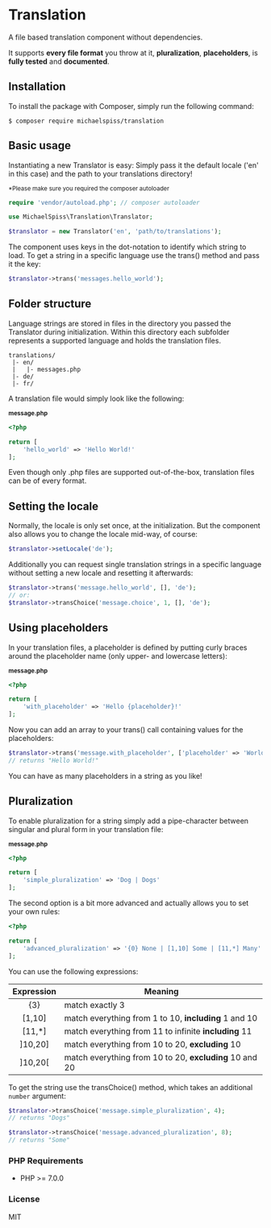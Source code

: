 # Translation
A file based translation component without dependencies.

It supports **every file format** you throw at it, **pluralization**,
**placeholders**, is **fully tested** and **documented**.

## Installation

To install the package with Composer, simply run the following command:
```
$ composer require michaelspiss/translation
```

## Basic usage
Instantiating a new Translator is easy: Simply pass it the default locale
('en' in this case) and the path to your translations directory!

<small>*Please make sure you required the composer autoloader</small>
```php
require 'vendor/autoload.php'; // composer autoloader

use MichaelSpiss\Translation\Translator;

$translator = new Translator('en', 'path/to/translations');
```

The component uses keys in the dot-notation to identify which string to load.
To get a string in a specific language use the trans() method and pass it the key:
```php
$translator->trans('messages.hello_world');
```

## Folder structure
Language strings are stored in files in the directory you passed the Translator
during initialization. Within this directory each subfolder represents a supported
language and holds the translation files.
```
translations/
 |- en/
 |   |- messages.php
 |- de/
 |- fr/
```
A translation file would simply look like the following:

<small>**message.php**</small>
```php
<?php

return [
    'hello_world' => 'Hello World!'
];
```
Even though only .php files are supported out-of-the-box, translation files 
can be of every format.


## Setting the locale
Normally, the locale is only set once, at the initialization.
But the component also allows you to change the locale mid-way, of course:
```php
$translator->setLocale('de');
```
Additionally you can request single translation strings in a specific language
without setting a new locale and resetting it afterwards:
```php
$translator->trans('message.hello_world', [], 'de');
// or:
$translator->transChoice('message.choice', 1, [], 'de');
```

## Using placeholders
In your translation files, a placeholder is defined by putting curly braces
around the placeholder name (only upper- and lowercase letters):

<small>**message.php**</small>
```php
<?php

return [
    'with_placeholder' => 'Hello {placeholder}!'
];
```
Now you can add an array to your trans() call containing values for the
placeholders:
```php
$translator->trans('message.with_placeholder', ['placeholder' => 'World']);
// returns "Hello World!"
```
You can have as many placeholders in a string as you like!

## Pluralization
To enable pluralization for a string simply add a pipe-character between
singular and plural form in your translation file:

<small>**message.php**</small>
```php
<?php

return [
    'simple_pluralization' => 'Dog | Dogs'
];
```
The second option is a bit more advanced and actually allows you to set
your own rules:
```php
<?php

return [
    'advanced_pluralization' => '{0} None | [1,10] Some | [11,*] Many'
];
```
You can use the following expressions:

| Expression | Meaning|
| :---: | --------------- |
| {3} | match exactly 3 |
| [1,10] | match everything from 1 to 10, **including** 1 and 10 |
| [11,*] | match everything from 11 to infinite **including** 11 |
| ]10,20] | match everything from 10 to 20, **excluding** 10 |
| ]10,20[ | match everything from 10 to 20, **excluding** 10 and 20 |

To get the string use the transChoice() method, which takes an additional
`number` argument:
```php
$translator->transChoice('message.simple_pluralization', 4);
// returns "Dogs"

$translator->transChoice('message.advanced_pluralization', 8);
// returns "Some"
```

### PHP Requirements
* PHP >= 7.0.0

### License
MIT